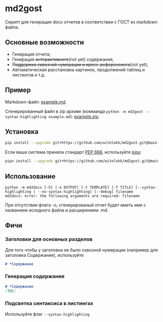 # md2gost

Скрипт для генерации docx отчетов в соответствии с ГОСТ из markdown файла.

## Основные возможности
- Генерация отчета;
- Генерация ~~интерактивного~~(not yet) содержания;
- ~~Поддержка сквозной нумерации и кросс-референсинга~~(not yet);
- Автоматическая расстановка картинок, продолжений таблиц и листингов и т.д.

## Пример
Markdown-файл: [example.md](https://github.com/witelokk/md2gost/blob/main/examples/example.md).

Сгенерированный файл в zip архиве (комманда `python -m md2gost --syntax-highlighting example.md`): [example.zip](https://nightly.link/witelokk/md2gost/workflows/example-generator/main/example.zip?h=f65c99d31a9379f44fcc6e923de4a735a271d5aa).

## Установка
```bash
pip install --upgrade git+https://github.com/witelokk/md2gost.git@main
```

Если ваша система приняла стандарт [PEP 668](https://peps.python.org/pep-0668/), используйте [pipx](https://pypa.github.io/pipx/):
```bash
pipx install --upgrade git+https://github.com/witelokk/md2gost.git@main
```

## Использование
```
python -m md2docx [-h] [-o OUTPUT] [-t TEMPLATE] [-T TITLE] [--syntax-highlighting | --no-syntax-highlighting] [--debug] filename
md2docx: error: the following arguments are required: filename
```

При отсутствии флага -o, сгенерированый отчет будет иметь имя с названием исходного файла и расширением .md.

## Фичи

### Заголовки для основных разделов
Для того чтобы у заголовка не было сквозной нумерации (например для заголовка Содержание), используйте 
```markdown
# *Содержание
```

### Генерация содержания
```markdown
# *Содержание
[TOC]
```

### Подсветка синтаксиса в листингах
Используйте флаг ```--syntax-highlighting```

